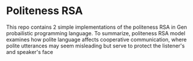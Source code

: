 # Politeness RSA

This repo contains 2 simple implementations of the politeness RSA in Gen probailistic programming language. To summarize, politeness RSA model examines how polite language affects cooperative communication, where polite utterances may seem misleading but serve to protect the listener's and speaker's face
